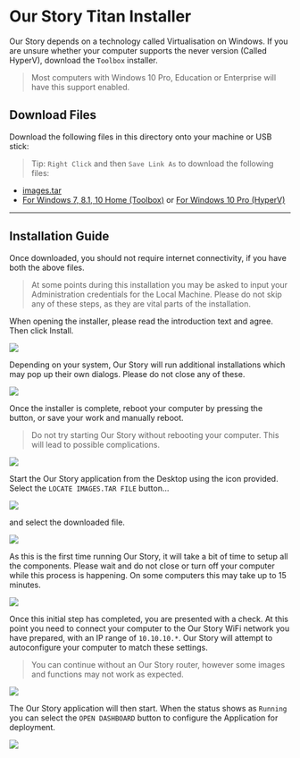 # Our Story Titan Installer

Our Story depends on a technology called Virtualisation on Windows. If you are unsure whether your computer supports the never version (Called HyperV), download the `Toolbox` installer.

> Most computers with Windows 10 Pro, Education or Enterprise will have this support enabled.

## Download Files

Download the following files in this directory onto your machine or USB stick:

> Tip: `Right Click` and then `Save Link As` to download the following files:

- [images.tar](https://s3-eu-west-1.amazonaws.com/bootleggerlive/titan/images.tar)
- [For Windows 7, 8.1, 10 Home (Toolbox)](https://s3-eu-west-1.amazonaws.com/bootleggerlive/titan/OurStoryToolbox.exe) or [For Windows 10 Pro (HyperV)](https://github.com/our-story-media/ourstory-titan/releases/download/v0.1-beta/OurStoryHyperV.exe)

----

## Installation Guide

Once downloaded, you should not require internet connectivity, if you have both the above files.

> At some points during this installation you may be asked to input your Administration credentials for the Local Machine. Please do not skip any of these steps, as they are vital parts of the installation.

When opening the installer, please read the introduction text and agree. Then click Install.

![](imgs/3.png)

Depending on your system, Our Story will run additional installations which may pop up their own dialogs. Please do not close any of these.

![](imgs/4.png)

Once the installer is complete, reboot your computer by pressing the button, or save your work and manually reboot.

> Do not try starting Our Story without rebooting your computer. This will lead to possible complications.

![](imgs/5.png)

Start the Our Story application from the Desktop using the icon provided. Select the `LOCATE IMAGES.TAR FILE` button...

![](imgs/6.png)

 and select the downloaded file.

![](imgs/7.png)

As this is the first time running Our Story, it will take a bit of time to setup all the components. Please wait and do not close or turn off your computer while this process is happening. On some computers this may take up to 15 minutes.

![](imgs/8.png)

Once this initial step has completed, you are presented with a check. At this point you need to connect your computer to the Our Story WiFi network you have prepared, with an IP range of `10.10.10.*`. Our Story will attempt to autoconfigure your computer to match these settings.

> You can continue without an Our Story router, however some images and functions may not work as expected.

![](imgs/1.png)

The Our Story application will then start. When the status shows as `Running` you can select the `OPEN DASHBOARD` button to configure the Application for deployment.

![](imgs/2.png)

